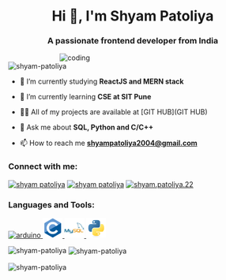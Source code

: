 <h1 align="center">Hi 👋, I'm Shyam Patoliya</h1>
<h3 align="center">A passionate frontend developer from India</h3>

<img align="right" alt="coding" width="400" src="https://media.tenor.com/qJ5evVs-_uUAAAAC/coding.gif">

<p align="left"> <img src="https://komarev.com/ghpvc/?username=shyam-patoliya&label=Profile%20views&color=0e75b6&style=flat" alt="shyam-patoliya" /> </p>

- 🔭 I’m currently studying **ReactJS and MERN stack**

- 🌱 I’m currently learning **CSE at SIT Pune**

- 👨‍💻 All of my projects are available at [GIT HUB](GIT HUB)

- 💬 Ask me about **SQL, Python and C/C++**

- 📫 How to reach me **shyampatoliya2004@gmail.com**

<h3 align="left">Connect with me:</h3>
<p align="left">
<a href="https://linkedin.com/in/shyam patoliya" target="blank"><img align="center" src="https://raw.githubusercontent.com/rahuldkjain/github-profile-readme-generator/master/src/images/icons/Social/linked-in-alt.svg" alt="shyam patoliya" height="30" width="40" /></a>
<a href="https://fb.com/shyam patoliya" target="blank"><img align="center" src="https://raw.githubusercontent.com/rahuldkjain/github-profile-readme-generator/master/src/images/icons/Social/facebook.svg" alt="shyam patoliya" height="30" width="40" /></a>
<a href="https://instagram.com/shyam.patoliya.22" target="blank"><img align="center" src="https://raw.githubusercontent.com/rahuldkjain/github-profile-readme-generator/master/src/images/icons/Social/instagram.svg" alt="shyam.patoliya.22" height="30" width="40" /></a>
</p>

<h3 align="left">Languages and Tools:</h3>
<p align="left"> <a href="https://www.arduino.cc/" target="_blank" rel="noreferrer"> <img src="https://cdn.worldvectorlogo.com/logos/arduino-1.svg" alt="arduino" width="40" height="40"/> </a> <a href="https://www.cprogramming.com/" target="_blank" rel="noreferrer"> <img src="https://raw.githubusercontent.com/devicons/devicon/master/icons/c/c-original.svg" alt="c" width="40" height="40"/> </a> <a href="https://www.mysql.com/" target="_blank" rel="noreferrer"> <img src="https://raw.githubusercontent.com/devicons/devicon/master/icons/mysql/mysql-original-wordmark.svg" alt="mysql" width="40" height="40"/> </a> <a href="https://www.python.org" target="_blank" rel="noreferrer"> <img src="https://raw.githubusercontent.com/devicons/devicon/master/icons/python/python-original.svg" alt="python" width="40" height="40"/> </a> </p>

<p><img align="left" src="https://github-readme-stats.vercel.app/api/top-langs?username=shyam-patoliya&show_icons=true&locale=en&layout=compact" alt="shyam-patoliya" /></p>

<p>&nbsp;<img align="center" src="https://github-readme-stats.vercel.app/api?username=shyam-patoliya&show_icons=true&locale=en" alt="shyam-patoliya" /></p>

<p><img align="center" src="https://github-readme-streak-stats.herokuapp.com/?user=shyam-patoliya&" alt="shyam-patoliya" /></p>
